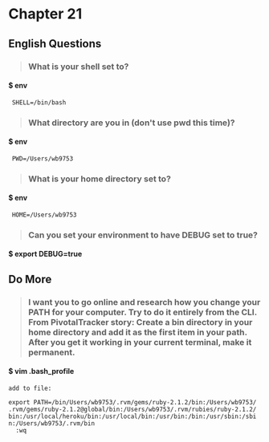# Chapter 21

## English Questions

>### What is your shell set to?

#### $ env
     SHELL=/bin/bash

>### What directory are you in (don't use pwd this time)?

#### $ env
     PWD=/Users/wb9753	

>### What is your home directory set to?

#### $ env
     HOME=/Users/wb9753

>### Can you set your environment to have DEBUG set to true?

#### $ export DEBUG=true


## Do More

>### I want you to go online and research how you change your PATH for your computer. Try to do it entirely from the CLI. From PivotalTracker story: Create a bin directory in your home directory and add it as the first item in your path.  After you get it working in your current terminal, make it permanent.



#### $ vim .bash_profile
	add to file:

	export PATH=/bin/Users/wb9753/.rvm/gems/ruby-2.1.2/bin:/Users/wb9753/
	.rvm/gems/ruby-2.1.2@global/bin:/Users/wb9753/.rvm/rubies/ruby-2.1.2/
	bin:/usr/local/heroku/bin:/usr/local/bin:/usr/bin:/bin:/usr/sbin:/sbi
	n:/Users/wb9753/.rvm/bin
      :wq

